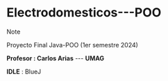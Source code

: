 # Electrodomesticos---POO

>[!note]
> Proyecto Final Java-POO (1er semestre 2024)

**Profesor : Carlos Arias** --- **UMAG**

**IDLE** : BlueJ


